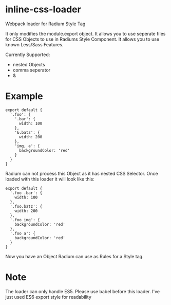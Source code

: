 # inline-css-loader
Webpack loader for Radium Style Tag

It only modifies the module.export object.
It allows you to use seperate files for CSS Objects to use in Radiums Style Component.
It allows you to use known Less/Sass Features.

Currently Supported:
* nested Objects
* comma seperator
* &

# Example
```
export default {
  '.foo': {
    '.bar': {
      width: 100
    },
    '&.batz': {
      width: 200
    },
    'img, a': {
      backgroundColor: 'red'
    }
  }
}
```
Radium can not process this Object as it has nested CSS Selector. Once loaded with this loader it will look like this:
```
export default {
  '.foo .bar': {
    width: 100
  },
  '.foo.batz': {
    width: 200
  },
  '.foo img': {
    backgroundColor: 'red'
  },
  '.foo a': {
    backgroundColor: 'red'
  }
}
```
Now you have an Object Radium can use as Rules for a Style tag.

# Note
The loader can only handle ES5.
Please use babel before this loader.
I've just used ES6 export style for readability
